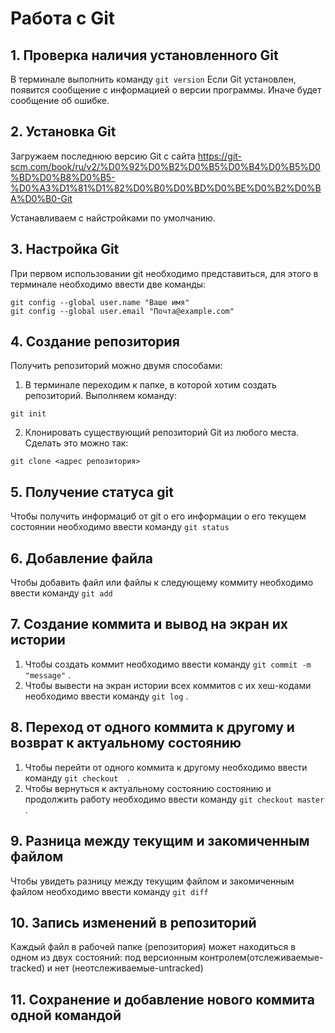 # Работа с Git
## 1. Проверка наличия установленного Git
В терминале выполнить команду `git version` 
Если Git установлен, появится сообщение с информацией о версии программы. Иначе будет сообщение об ошибке.

## 2. Установка Git
Загружаем последнюю версию Git с сайта https://git-scm.com/book/ru/v2/%D0%92%D0%B2%D0%B5%D0%B4%D0%B5%D0%BD%D0%B8%D0%B5-%D0%A3%D1%81%D1%82%D0%B0%D0%BD%D0%BE%D0%B2%D0%BA%D0%B0-Git 

Устанавливаем с найстройками по умолчанию.

## 3. Настройка Git
При первом использовании git необходимо представиться, для этого в терминале необходимо ввести две команды:
```
git config --global user.name "Ваше имя"
git config --global user.email "Почта@example.com"
```
## 4. Создание репозитория 
Получить репозиторий можно двумя способами:
1. В терминале переходим к папке, в которой хотим создать репозиторий. Выполняем команду:
``` 
git init
```
2. Клонировать существующий репозиторий Git из любого места. Сделать это можно так:
```
git clone <адрес репозитория>
```
## 5. Получение статуса git
Чтобы получить информациб от git о его информации о его текущем состоянии необходимо ввести команду `git status`

## 6. Добавление файла 
Чтобы добавить файл или файлы к следующему коммиту необходимо ввести команду `git add`

## 7. Создание коммита и вывод на экран их истории 
1. Чтобы создать коммит необходимо ввести команду `git commit -m "message"` .
2. Чтобы вывести на экран истории всех коммитов с их хеш-кодами необходимо ввести команду `git log` .

## 8. Переход от одного коммита к другому и возврат к актуальному состоянию
1. Чтобы перейти от одного коммита к другому необходимо ввести команду `git checkout  `.
2. Чтобы вернуться к актуальному состоянию состоянию и продолжить работу необходимо ввести команду `git checkout master` .

## 9. Разница между текущим и закомиченным файлом
Чтобы увидеть разницу между текущим файлом и закомиченным файлом необходимо ввести команду `git diff`

## 10. Запись изменений в репозиторий
Каждый файл в рабочей папке (репозитория) может находиться в одном из двух состояний: под версионным контролем(отслеживаемые-tracked) и нет (неотслеживаемые-untracked)

## 11. Сохранение и добавление нового коммита одной командой 